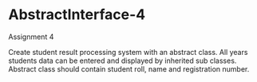 # AbstractInterface-4
Assignment 4

Create student result processing system with an abstract class. All years students data can be
entered and displayed by inherited sub classes. Abstract class should contain student roll, name
and registration number.
